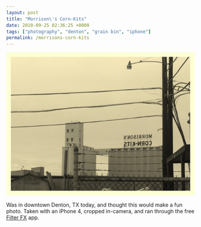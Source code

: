 ```yaml
---
layout: post
title: "Morrison\'s Corn-Kits"
date: 2010-09-25 02:36:25 +0000
tags: ["photography", "denton", "grain bin", "iphone"]
permalink: /morrisons-corn-kits
---
```




![](/sites/default/files/corn-kits.jpg)

Was in downtown Denton, TX today, and thought this would make a fun
photo. Taken with an iPhone 4, cropped in-camera, and ran through the
free [Filter
FX](http://itunes.apple.com/us/app/filterfx-for-free/id324915866?mt=8)
app.




